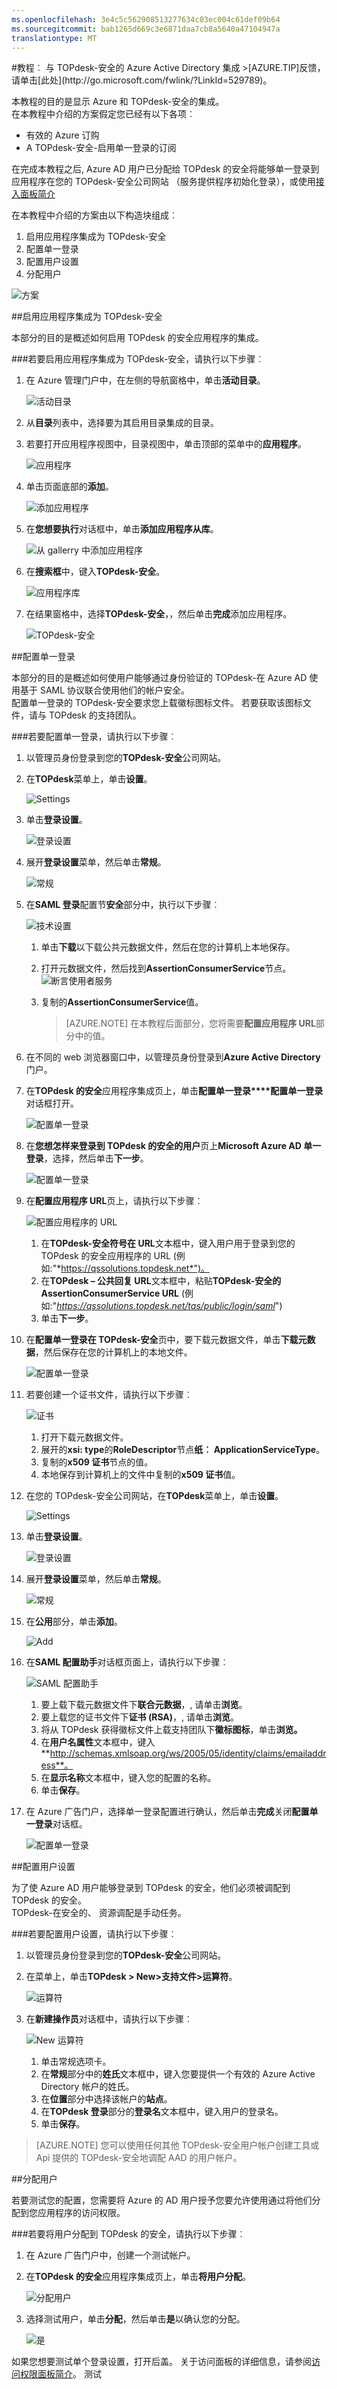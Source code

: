```yaml
---
ms.openlocfilehash: 3e4c5c562908513277634c03ec004c61def09b64
ms.sourcegitcommit: bab1265d669c3e6871daa7cb8a5640a47104947a
translationtype: MT
---
```

<properties pageTitle="教程︰ Azure Active Directory 集成与 TOPdesk-安全 |Microsoft Azure" description="了解如何使用 TOPdesk-通过 Azure Active Directory 以启用单一登录、 自动化资源调配，以及更多安全保障 ！" services="active-directory" authors="MarkusVi"  documentationCenter="na" manager="stevenpo"/>
<tags ms.service="active-directory" ms.devlang="na" ms.topic="article" ms.tgt_pltfrm="na" ms.workload="identity" ms.date="08/01/2015" ms.author="markvi" />
#教程︰ 与 TOPdesk-安全的 Azure Active Directory 集成
>[AZURE.TIP]反馈，请单击[此处](http://go.microsoft.com/fwlink/?LinkId=529789)。
  
本教程的目的是显示 Azure 和 TOPdesk-安全的集成。  
在本教程中介绍的方案假定您已经有以下各项︰

-   有效的 Azure 订购
-   A TOPdesk-安全-启用单一登录的订阅
  
在完成本教程之后, Azure AD 用户已分配给 TOPdesk 的安全将能够单一登录到应用程序在您的 TOPdesk-安全公司网站 （服务提供程序初始化登录），或使用[接入面板简介](https://msdn.microsoft.com/library/dn308586)
  
在本教程中介绍的方案由以下构造块组成︰

1.  启用应用程序集成为 TOPdesk-安全
2.  配置单一登录
3.  配置用户设置
4.  分配用户

![方案](./media/active-directory-saas-topdesk-secure-tutorial/IC790596.png "Scenario")

##启用应用程序集成为 TOPdesk-安全
  
本部分的目的是概述如何启用 TOPdesk 的安全应用程序的集成。

###若要启用应用程序集成为 TOPdesk-安全，请执行以下步骤︰

1.  在 Azure 管理门户中，在左侧的导航窗格中，单击**活动目录**。

    ![活动目录](./media/active-directory-saas-topdesk-secure-tutorial/IC700993.png "Active Directory")

2.  从**目录**列表中，选择要为其启用目录集成的目录。

3.  若要打开应用程序视图中，目录视图中，单击顶部的菜单中的**应用程序**。

    ![应用程序](./media/active-directory-saas-topdesk-secure-tutorial/IC700994.png "Applications")

4.  单击页面底部的**添加**。

    ![添加应用程序](./media/active-directory-saas-topdesk-secure-tutorial/IC749321.png "Add application")

5.  在**您想要执行**对话框中，单击**添加应用程序从库**。

    ![从 gallerry 中添加应用程序](./media/active-directory-saas-topdesk-secure-tutorial/IC749322.png "Add an application from gallerry")

6.  在**搜索框**中，键入**TOPdesk-安全**。

    ![应用程序库](./media/active-directory-saas-topdesk-secure-tutorial/IC790597.png "Application Gallery")

7.  在结果窗格中，选择**TOPdesk-安全**，，然后单击**完成**添加应用程序。

    ![TOPdesk-安全](./media/active-directory-saas-topdesk-secure-tutorial/IC791933.png "TOPdesk - Secure")

##配置单一登录
  
本部分的目的是概述如何使用户能够通过身份验证的 TOPdesk-在 Azure AD 使用基于 SAML 协议联合使用他们的帐户安全。  
配置单一登录的 TOPdesk-安全要求您上载徽标图标文件。 若要获取该图标文件，请与 TOPdesk 的支持团队。

###若要配置单一登录，请执行以下步骤︰

1.  以管理员身份登录到您的**TOPdesk-安全**公司网站。

2.  在**TOPdesk**菜单上，单击**设置**。

    ![Settings](./media/active-directory-saas-topdesk-secure-tutorial/IC790598.png "Settings")

3.  单击**登录设置**。

    ![登录设置](./media/active-directory-saas-topdesk-secure-tutorial/IC790599.png "Login Settings")

4.  展开**登录设置**菜单，然后单击**常规**。

    ![常规](./media/active-directory-saas-topdesk-secure-tutorial/IC790600.png "General")

5.  在**SAML 登录**配置节**安全**部分中，执行以下步骤︰

    ![技术设置](./media/active-directory-saas-topdesk-secure-tutorial/IC790855.png "Technical Settings")

    1.  单击**下载**以下载公共元数据文件，然后在您的计算机上本地保存。
    2.  打开元数据文件，然后找到**AssertionConsumerService**节点。
        ![断言使用者服务](./media/active-directory-saas-topdesk-secure-tutorial/IC790856.png "Assertion Consumer Service")
    3.  复制的**AssertionConsumerService**值。  

        >[AZURE.NOTE] 在本教程后面部分，您将需要**配置应用程序 URL**部分中的值。

6.  在不同的 web 浏览器窗口中，以管理员身份登录到**Azure Active Directory**门户。

7.  在**TOPdesk 的安全**应用程序集成页上，单击**配置单一登录****配置单一登录**对话框打开。

    ![配置单一登录](./media/active-directory-saas-topdesk-secure-tutorial/IC790602.png "Configure Single Sign-On")

8.  在**您想怎样来登录到 TOPdesk 的安全的用户**页上**Microsoft Azure AD 单一登录**，选择，然后单击**下一步**。

    ![配置单一登录](./media/active-directory-saas-topdesk-secure-tutorial/IC790603.png "Configure Single Sign-On")

9.  在**配置应用程序 URL**页上，请执行以下步骤︰

    ![配置应用程序的 URL](./media/active-directory-saas-topdesk-secure-tutorial/IC790604.png "Configure App URL")

    1.  在**TOPdesk-安全符号在 URL**文本框中，键入用户用于登录到您的 TOPdesk 的安全应用程序的 URL (例如:"*https://qssolutions.topdesk.net*")。
    2.  在**TOPdesk – 公共回复 URL**文本框中，粘贴**TOPdesk-安全的 AssertionConsumerService URL** (例如:"*https://qssolutions.topdesk.net/tas/public/login/saml*")
    3.  单击**下一步**。

10. 在**配置单一登录在 TOPdesk-安全**页中，要下载元数据文件，单击**下载元数据**，然后保存在您的计算机上的本地文件。

    ![配置单一登录](./media/active-directory-saas-topdesk-secure-tutorial/IC790605.png "Configure Single Sign-On")

11. 若要创建一个证书文件，请执行以下步骤︰

    ![证书](./media/active-directory-saas-topdesk-secure-tutorial/IC790606.png "Certificate")

    1.  打开下载元数据文件。
    2.  展开的**xsi: type**的**RoleDescriptor**节点**纸︰ ApplicationServiceType**。
    3.  复制的**x509 证书**节点的值。
    4.  本地保存到计算机上的文件中复制的**x509 证书**值。

12. 在您的 TOPdesk-安全公司网站，在**TOPdesk**菜单上，单击**设置**。

    ![Settings](./media/active-directory-saas-topdesk-secure-tutorial/IC790598.png "Settings")

13. 单击**登录设置**。

    ![登录设置](./media/active-directory-saas-topdesk-secure-tutorial/IC790599.png "Login Settings")

14. 展开**登录设置**菜单，然后单击**常规**。

    ![常规](./media/active-directory-saas-topdesk-secure-tutorial/IC790600.png "General")

15. 在**公用**部分，单击**添加**。

    ![Add](./media/active-directory-saas-topdesk-secure-tutorial/IC790607.png "Add")

16. 在**SAML 配置助手**对话框页面上，请执行以下步骤︰

    ![SAML 配置助手](./media/active-directory-saas-topdesk-secure-tutorial/IC790608.png "SAML Configuration Assistant")

    1.  要上载下载元数据文件下**联合元数据**，, 请单击**浏览**。
    2.  要上载您的证书文件下**证书 (RSA)**，, 请单击**浏览**。
    3.  将从 TOPdesk 获得徽标文件上载支持团队下**徽标图标**，单击**浏览。**
    4.  在**用户名属性**文本框中，键入**http://schemas.xmlsoap.org/ws/2005/05/identity/claims/emailaddress**。
    5.  在**显示名称**文本框中，键入您的配置的名称。
    6.  单击**保存**。

17. 在 Azure 广告门户，选择单一登录配置进行确认，然后单击**完成**关闭**配置单一登录**对话框。

    ![配置单一登录](./media/active-directory-saas-topdesk-secure-tutorial/IC790609.png "Configure Single Sign-On")

##配置用户设置
  
为了使 Azure AD 用户能够登录到 TOPdesk 的安全，他们必须被调配到 TOPdesk 的安全。  
TOPdesk-在安全的、 资源调配是手动任务。

###若要配置用户设置，请执行以下步骤︰

1.  以管理员身份登录到您的**TOPdesk-安全**公司网站。

2.  在菜单上，单击**TOPdesk \> New\>支持文件\>运算符**。

    ![运算符](./media/active-directory-saas-topdesk-secure-tutorial/IC790610.png "Operator")

3.  在**新建操作员**对话框中，请执行以下步骤︰

    ![New 运算符](./media/active-directory-saas-topdesk-secure-tutorial/IC790611.png "New Operator")

    1.  单击常规选项卡。
    2.  在**常规**部分中的**姓氏**文本框中，键入您要提供一个有效的 Azure Active Directory 帐户的姓氏。
    3.  在**位置**部分中选择该帐户的**站点**。
    4.  在**TOPdesk 登录**部分的**登录名**文本框中，键入用户的登录名。
    5.  单击**保存**。

>[AZURE.NOTE] 您可以使用任何其他 TOPdesk-安全用户帐户创建工具或 Api 提供的 TOPdesk-安全地调配 AAD 的用户帐户。

##分配用户
  
若要测试您的配置，您需要将 Azure 的 AD 用户授予您要允许使用通过将他们分配到您应用程序的访问权限。

###若要将用户分配到 TOPdesk 的安全，请执行以下步骤︰

1.  在 Azure 广告门户中，创建一个测试帐户。

2.  在**TOPdesk 的安全**应用程序集成页上，单击**将用户分配**。

    ![分配用户](./media/active-directory-saas-topdesk-secure-tutorial/IC790612.png "Assign Users")

3.  选择测试用户，单击**分配**，然后单击**是**以确认您的分配。

    ![是](./media/active-directory-saas-topdesk-secure-tutorial/IC767830.png "Yes")
  
如果您想要测试单个登录设置，打开后盖。 关于访问面板的详细信息，请参阅[访问权限面板简介](https://msdn.microsoft.com/library/dn308586)。
测试
